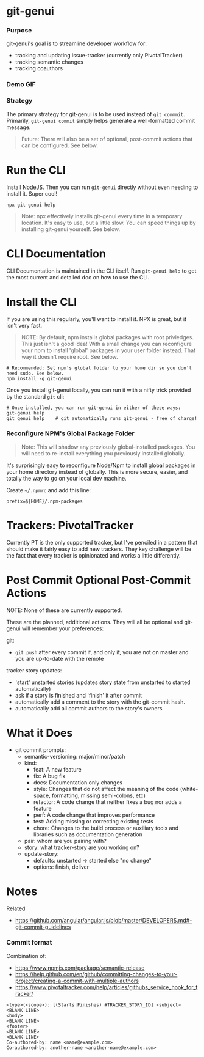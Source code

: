 # git-genui


### Purpose

git-genui's goal is to streamline developer workflow for:

* tracking and updating issue-tracker (currently only PivotalTracker)
* tracking semantic changes
* tracking coauthors

### Demo GIF

### Strategy

The primary strategy for git-genui is to be used instead of `git commmit`. Primarily, `git-genui commit` simply helps generate a well-formatted commit message.

> Future: There will also be a set of optional, post-commit actions that can be configured. See below.

# Run the CLI

Install [NodeJS](https://nodejs.org/en/download/). Then you can run `git-genui` directly without even needing to install it. Super cool!

```
npx git-genui help
```

> Note: npx effectively installs git-genui every time in a temporary location. It's easy to use, but a little slow. You can speed things up by installing git-genui yourself. See below.


# CLI Documentation

CLI Documentation is maintained in the CLI itself. Run `git-genui help` to get the most current and detailed doc on how to use the CLI.

# Install the CLI

If you are using this regularly, you'll want to install it. NPX is great, but it isn't very fast.

> NOTE: By default, npm installs global packages with root privledges. This just isn't a good idea! With a small change you can reconfigure your npm to install 'global' packages in your user folder instead. That way it doesn't require root. See below.

```
# Recommended: Set npm's global folder to your home dir so you don't need sudo. See below.
npm install -g git-genui
```

Once you install git-genui locally, you can run it with a nifty trick provided by the standard `git` cli:

```
# Once installed, you can run git-genui in either of these ways:
git-genui help
git genui help    # git automatically runs git-genui - free of charge!
```

### Reconfigure NPM's Global Package Folder

> Note: This will shadow any previously global-installed packages. You will need to re-install everything you previously installed globally.

It's surprisingly easy to reconfigure Node/Npm to install global packages in your home directory instead of globally. This is more secure, easier, and totally the way to go on your local dev machine.

Create `~/.npmrc` and add this line:

```
prefix=${HOME}/.npm-packages
```

# Trackers: PivotalTracker

Currently PT is the only supported tracker, but I've penciled in a pattern that should make it fairly easy to add new trackers. They key challenge will be the fact that every tracker is opinionated and works a little differently.

# Post Commit Optional Post-Commit Actions

NOTE: None of these are currently supported.

These are the planned, additional actions. They will all be optional and git-genui will remember your preferences:

git:
* `git push` after every commit if, and only if, you are not on master and you are up-to-date with the remote

tracker story updates:
* 'start' unstarted stories (updates story state from unstarted to started automatically)
* ask if a story is finished and 'finish' it after commit
* automatically add a comment to the story with the git-commit hash.
* automatically add all commit authors to the story's owners

# What it Does

- git commit prompts:
  - semantic-versioning: major/minor/patch
  - kind:
    - feat: A new feature
    - fix: A bug fix
    - docs: Documentation only changes
    - style: Changes that do not affect the meaning of the code (white-space, formatting, missing semi-colons, etc)
    - refactor: A code change that neither fixes a bug nor adds a feature
    - perf: A code change that improves performance
    - test: Adding missing or correcting existing tests
    - chore: Changes to the build process or auxiliary tools and libraries such as documentation generation
  - pair: whom are you pairing with?
  - story: what tracker-story are you working on?
  - update-story:
    - defaults: unstarted -> started else "no change"
    - options: finish, deliver


# Notes

Related

* https://github.com/angular/angular.js/blob/master/DEVELOPERS.md#-git-commit-guidelines


### Commit format

Combination of:
* https://www.npmjs.com/package/semantic-release
* https://help.github.com/en/github/committing-changes-to-your-project/creating-a-commit-with-multiple-authors
* https://www.pivotaltracker.com/help/articles/githubs_service_hook_for_tracker/


```
<type>(<scope>): [(Starts|Finishes) #TRACKER_STORY_ID] <subject>
<BLANK LINE>
<body>
<BLANK LINE>
<footer>
<BLANK LINE>
<BLANK LINE>
Co-authored-by: name <name@example.com>
Co-authored-by: another-name <another-name@example.com>
```
